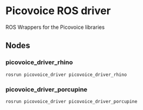 # Picovoice ROS driver

ROS Wrappers for the Picovoice libraries

## Nodes

### picovoice\_driver\_rhino

```
rosrun picovoice_driver picovoice_driver_rhino
```

### picovoice\_driver\_porcupine

```
rosrun picovoice_driver picovoice_driver_porcupine
```
